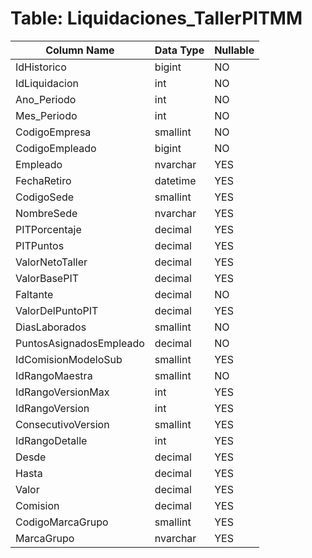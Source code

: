 # Table: Liquidaciones_TallerPITMM

| Column Name | Data Type | Nullable |
|-------------|-----------|----------|
| IdHistorico | bigint | NO |
| IdLiquidacion | int | NO |
| Ano_Periodo | int | NO |
| Mes_Periodo | int | NO |
| CodigoEmpresa | smallint | NO |
| CodigoEmpleado | bigint | NO |
| Empleado | nvarchar | YES |
| FechaRetiro | datetime | YES |
| CodigoSede | smallint | YES |
| NombreSede | nvarchar | YES |
| PITPorcentaje | decimal | YES |
| PITPuntos | decimal | YES |
| ValorNetoTaller | decimal | YES |
| ValorBasePIT | decimal | YES |
| Faltante | decimal | NO |
| ValorDelPuntoPIT | decimal | YES |
| DiasLaborados | smallint | NO |
| PuntosAsignadosEmpleado | decimal | NO |
| IdComisionModeloSub | smallint | YES |
| IdRangoMaestra | smallint | NO |
| IdRangoVersionMax | int | YES |
| IdRangoVersion | int | YES |
| ConsecutivoVersion | smallint | YES |
| IdRangoDetalle | int | YES |
| Desde | decimal | YES |
| Hasta | decimal | YES |
| Valor | decimal | YES |
| Comision | decimal | YES |
| CodigoMarcaGrupo | smallint | YES |
| MarcaGrupo | nvarchar | YES |
